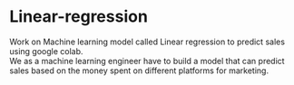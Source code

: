 # Linear-regression
Work on Machine learning model called Linear regression to predict sales using google colab.
<br>
We as a machine learning engineer have to build a model that can predict sales based on the money spent on different platforms for marketing.
